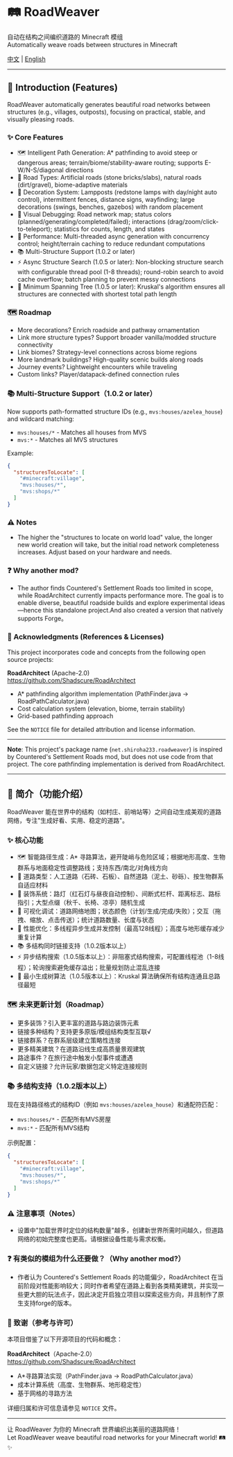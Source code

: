 # 🛤️ RoadWeaver

自动在结构之间编织道路的 Minecraft 模组  
Automatically weave roads between structures in Minecraft

[中文](#中文) | [English](#english)

---

<a name="english"></a>
## 📖 Introduction (Features)
RoadWeaver automatically generates beautiful road networks between structures (e.g., villages, outposts), focusing on practical, stable, and visually pleasing roads.

### ✨ Core Features
- 🗺️ Intelligent Path Generation: A* pathfinding to avoid steep or dangerous areas; terrain/biome/stability-aware routing; supports E-W/N-S/diagonal directions
- 🎨 Road Types: Artificial roads (stone bricks/slabs), natural roads (dirt/gravel), biome-adaptive materials
- 🏮 Decoration System: Lampposts (redstone lamps with day/night auto control), intermittent fences, distance signs, wayfinding; large decorations (swings, benches, gazebos) with random placement
- 🧭 Visual Debugging: Road network map; status colors (planned/generating/completed/failed); interactions (drag/zoom/click-to-teleport); statistics for counts, length, and states
- 🚀 Performance: Multi-threaded async generation with concurrency control; height/terrain caching to reduce redundant computations
- 📚 Multi-Structure Support (1.0.2 or later)
- ⚡ Async Structure Search (1.0.5 or later): Non-blocking structure search with configurable thread pool (1-8 threads); round-robin search to avoid cache overflow; batch planning to prevent messy connections
- 🌳 Minimum Spanning Tree (1.0.5 or later): Kruskal's algorithm ensures all structures are connected with shortest total path length

### 🗺️ Roadmap
- More decorations? Enrich roadside and pathway ornamentation
- Link more structure types? Support broader vanilla/modded structure connectivity
- Link biomes? Strategy-level connections across biome regions
- More landmark buildings? High-quality scenic builds along roads
- Journey events? Lightweight encounters while traveling
- Custom links? Player/datapack-defined connection rules

### 📚 Multi-Structure Support（1.0.2 or later）
Now supports path-formatted structure IDs (e.g., `mvs:houses/azelea_house`) and wildcard matching:
- `mvs:houses/*` - Matches all houses from MVS
- `mvs:*` - Matches all MVS structures

Example:
```json
{
  "structuresToLocate": [
    "#minecraft:village",
    "mvs:houses/*",
    "mvs:shops/*"
  ]
}
```

### ⚠️ Notes
- The higher the "structures to locate on world load" value, the longer new world creation will take, but the initial road network completeness increases. Adjust based on your hardware and needs.

### ❓ Why another mod?
- The author finds Countered's Settlement Roads too limited in scope, while RoadArchitect currently impacts performance more. The goal is to enable diverse, beautiful roadside builds and explore experimental ideas—hence this standalone project.And also created a version that natively supports Forge。

### 🙏 Acknowledgments (References & Licenses)
This project incorporates code and concepts from the following open source projects:

**RoadArchitect** (Apache-2.0)  
https://github.com/Shadscure/RoadArchitect  
- A* pathfinding algorithm implementation (PathFinder.java → RoadPathCalculator.java)
- Cost calculation system (elevation, biome, terrain stability)
- Grid-based pathfinding approach

See the `NOTICE` file for detailed attribution and license information.

---

**Note**: This project's package name (`net.shiroha233.roadweaver`) is inspired by Countered's Settlement Roads mod, but does not use code from that project. The core pathfinding implementation is derived from RoadArchitect.

---

<a name="中文"></a>
## 📖 简介（功能介绍）
RoadWeaver 能在世界中的结构（如村庄、前哨站等）之间自动生成美观的道路网络，专注"生成好看、实用、稳定的道路"。

### ✨ 核心功能
- 🗺️ 智能路径生成：A* 寻路算法，避开陡峭与危险区域；根据地形高度、生物群系与地面稳定性调整路线；支持东西/南北/对角线方向
- 🎨 道路类型：人工道路（石砖、石板）、自然道路（泥土、砂砾）、按生物群系自适应材料
- 🏮 装饰系统：路灯（红石灯与昼夜自动控制）、间断式栏杆、距离标志、路标指引；大型点缀（秋千、长椅、凉亭）随机生成
- 🧭 可视化调试：道路网络地图；状态颜色（计划/生成/完成/失败）；交互（拖拽、缩放、点击传送）；统计道路数量、长度与状态
- 🚀 性能优化：多线程异步生成并发控制（最高128线程）；高度与地形缓存减少重复计算
- 📚 多结构同时链接支持（1.0.2版本以上）
- ⚡ 异步结构搜索（1.0.5版本以上）：非阻塞式结构搜索，可配置线程池（1-8线程）；轮询搜索避免缓存溢出；批量规划防止混乱连接
- 🌳 最小生成树算法（1.0.5版本以上）：Kruskal 算法确保所有结构连通且总路径最短

### 🗺️ 未来更新计划（Roadmap）
- 更多装饰？引入更丰富的道路与路边装饰元素
- 链接多种结构？支持更多原版/模组结构类型互联√
- 链接群系？在群系层级建立策略性连接
- 更多精美建筑？在道路沿线生成高质量景观建筑
- 路途事件？在旅行途中触发小型事件或遭遇
- 自定义链接？允许玩家/数据包定义特定连接规则

### 📚 多结构支持（1.0.2版本以上）
现在支持路径格式的结构ID（例如 `mvs:houses/azelea_house`）和通配符匹配：
- `mvs:houses/*` - 匹配所有MVS房屋
- `mvs:*` - 匹配所有MVS结构

示例配置：
```json
{
  "structuresToLocate": [
    "#minecraft:village",
    "mvs:houses/*",
    "mvs:shops/*"
  ]
}
```

### ⚠️ 注意事项（Notes）
- 设置中"加载世界时定位的结构数量"越多，创建新世界所需时间越久，但道路网络的初始完整度也更高。请根据设备性能与需求权衡。

### ❓ 有类似的模组为什么还要做？（Why another mod?）
- 作者认为 Countered's Settlement Roads 的功能偏少，RoadArchitect 在当前阶段对性能影响较大；同时作者希望在道路上看到各类精美建筑，并实现一些更大胆的玩法点子，因此决定开启独立项目以探索这些方向，并且制作了原生支持forge的版本。

### 🙏 致谢（参考与许可）
本项目借鉴了以下开源项目的代码和概念：

**RoadArchitect**（Apache-2.0）  
https://github.com/Shadscure/RoadArchitect  
- A*寻路算法实现（PathFinder.java → RoadPathCalculator.java）
- 成本计算系统（高度、生物群系、地形稳定性）
- 基于网格的寻路方法

详细归属和许可信息请参见 `NOTICE` 文件。

---

让 RoadWeaver 为你的 Minecraft 世界编织出美丽的道路网络！  
Let RoadWeaver weave beautiful road networks for your Minecraft world! 🛤️✨